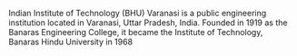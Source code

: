 Indian Institute of Technology (BHU) Varanasi is a public engineering institution located in Varanasi, Uttar Pradesh, India. 
Founded in 1919 as the Banaras Engineering College, it became the Institute of Technology, Banaras Hindu University in 1968
